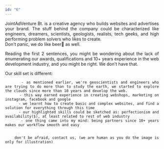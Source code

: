 ```yaml
---
id: "6"
---
```


<style>
c{
  color: var(--accent-color);
  display: inline-block;
  font-weight: 700;
}
centered{
  text-align:center;
}
justify{
  text-align:justify;
}
    Img{
      border: solid 1px #fff;
    }
    Img:hover{
      border: solid 2px var(--accent-color);
    }

 </style>

<justify>

JointAdVenture Bt. is a creative agency who builds websites and advertises your brand. The stuff  behind the company could be characterized like engineers, dreamers, scientists, geologists, realists, tech geeks, and high performing problem solvers who likes to create.  
Don't panic, we do like beer🍻 as well.  

Reading the first 2 sentences, you might be wondering about the lack of enumerating our awards, qualifications and 10+ years experience in the web development industry, and you might be right. We don't have that.  
 
Our skill set is different: 

          - as mentioned earlier, we're geoscientists and engineers who are trying to do more than to study the earth, we started to explore the clouds since more than 10 years and develop the web.
          - this way earned experience in creating webshops, marketing on instagram, facebook and google
          - we learnt how to create basic and complex websites, and find a solution for everything through this time
          - our highlighted skills could be sketched as: perfectionism and availability($), at least related to rest of web industry
          - one thing came into my mind: being partners since 10+ years makes our workflow smooth and easy

          
        don't be afraid, contact us, (we are human as you do the image is only for illustration)

</justify>
